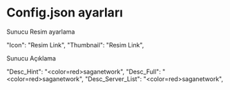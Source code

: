 # Config.json ayarları

Sunucu Resim ayarlama

"Icon": "Resim Link",
"Thumbnail": "Resim Link",

Sunucu Açıklama

 "Desc_Hint": "<color=red>saganetwork</color>",
 "Desc_Full": "<color=red>saganetwork</color>",
 "Desc_Server_List": "<color=red>saganetwork</color>", 
